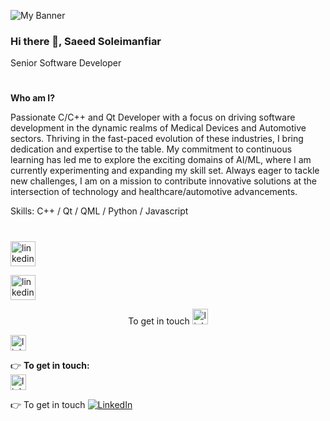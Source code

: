 ![My Banner]()



### Hi there 👋, Saeed Soleimanfiar

Senior Software Developer 

#



**Who am I?**

Passionate C/C++ and Qt Developer with a focus on driving software development in the dynamic realms of Medical Devices and Automotive sectors. Thriving in the fast-paced evolution of these industries, I bring dedication and expertise to the table. My commitment to continuous learning has led me to explore the exciting domains of AI/ML, where I am currently experimenting and expanding my skill set. Always eager to tackle new challenges, I am on a mission to contribute innovative solutions at the intersection of technology and healthcare/automotive advancements.


Skills: C++ / Qt / QML / Python / Javascript

# 

[<img src='https://cdn.jsdelivr.net/npm/simple-icons@3.0.1/icons/linkedin.svg' alt='linkedin' height='40'>](https://www.linkedin.com/in/soleimanifar//)  


[<img src='https://cdn.jsdelivr.net/npm/simple-icons@3.0.1/icons/linkedin.svg' alt='linkedin' height='40'>](https://www.linkedin.com/in/Soleimanifar/)  

<p  align = "center" with = "150px">
To get in touch <a src="https://www.linkedin.com/in/soleimanifar"> <img src='https://cdn.jsdelivr.net/npm/simple-icons@3.0.1/icons/linkedin.svg' alt='linkedin' height='25' style="margin-top:0px;"> </a>

 [<img src='https://cdn.jsdelivr.net/npm/simple-icons@3.0.1/icons/linkedin.svg' alt='linkedin' height='25' style="display: block; margin-lef:200px;">](https://www.linkedin.com/in/https://www.linkedin.com/in/soleimanifar//) </p>
👉 
**To get in touch:**  [<img src='https://cdn.jsdelivr.net/npm/simple-icons@3.0.1/icons/linkedin.svg' alt='linkedin' height='25' style="display: block; margin-lef:200px;">](https://www.linkedin.com/in/https://www.linkedin.com/in/soleimanifar//)


👉 
To get in touch [![LinkedIn](https://cdn.jsdelivr.net/npm/simple-icons@3.0.1/icons/linkedin.svg)](https://www.linkedin.com/in/soleimanifar/)

